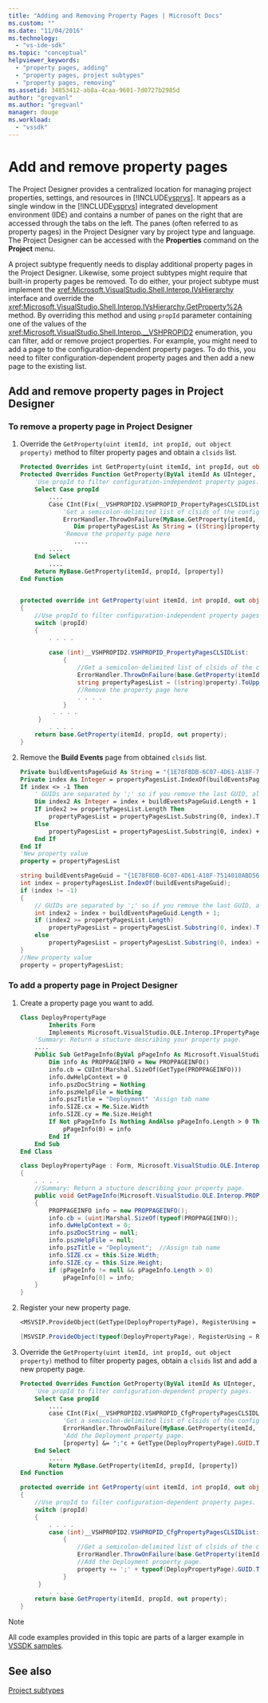 ```yaml
---
title: "Adding and Removing Property Pages | Microsoft Docs"
ms.custom: ""
ms.date: "11/04/2016"
ms.technology: 
  - "vs-ide-sdk"
ms.topic: "conceptual"
helpviewer_keywords: 
  - "property pages, adding"
  - "property pages, project subtypes"
  - "property pages, removing"
ms.assetid: 34853412-ab8a-4caa-9601-7d0727b2985d
author: "gregvanl"
ms.author: "gregvanl"
manager: douge
ms.workload: 
  - "vssdk"
---
```

# Add and remove property pages
The Project Designer provides a centralized location for managing project properties, settings, and resources in [!INCLUDE[vsprvs](../code-quality/includes/vsprvs_md.md)]. It appears as a single window in the [!INCLUDE[vsprvs](../code-quality/includes/vsprvs_md.md)] integrated development environment (IDE) and contains a number of panes on the right that are accessed through the tabs on the left. The panes (often referred to as property pages) in the Project Designer vary by project type and language. The Project Designer can be accessed with the **Properties** command on the **Project** menu.  
  
 A project subtype frequently needs to display additional property pages in the Project Designer. Likewise, some project subtypes might require that built-in property pages be removed. To do either, your project subtype must implement the <xref:Microsoft.VisualStudio.Shell.Interop.IVsHierarchy> interface and override the <xref:Microsoft.VisualStudio.Shell.Interop.IVsHierarchy.GetProperty%2A> method. By overriding this method and using `propId` parameter containing one of the values of the <xref:Microsoft.VisualStudio.Shell.Interop.__VSHPROPID2> enumeration, you can filter, add or remove project properties. For example, you might need to add a page to the configuration-dependent property pages. To do this, you need to filter configuration-dependent property pages and then add a new page to the existing list.  
  
## Add and remove property pages in Project Designer  
  
### To remove a property page in Project Designer  
  
1.  Override the `GetProperty(uint itemId, int propId, out object property)` method to filter property pages and obtain a `clsids` list.  
  
    ```vb  
    Protected Overrides int GetProperty(uint itemId, int propId, out object property)  
    Protected Overrides Function GetProperty(ByVal itemId As UInteger, ByVal propId As Integer, ByRef [property] As Object) As Integer  
        'Use propId to filter configuration-independent property pages.  
        Select Case propId  
            ....   
            Case CInt(Fix(__VSHPROPID2.VSHPROPID_PropertyPagesCLSIDList))  
                'Get a semicolon-delimited list of clsids of the configuration-independent property pages  
                ErrorHandler.ThrowOnFailure(MyBase.GetProperty(itemId, propId, [property]))  
                   Dim propertyPagesList As String = ((String)[property]).ToUpper(CultureInfo.InvariantCulture)  
                'Remove the property page here  
                   ....  
            ....  
        End Select  
            ....   
        Return MyBase.GetProperty(itemId, propId, [property])  
    End Function  
  
    ```  
  
    ```csharp  
    protected override int GetProperty(uint itemId, int propId, out object property)  
    {  
        //Use propId to filter configuration-independent property pages.  
        switch (propId)  
        {  
            . . . .  
  
            case (int)__VSHPROPID2.VSHPROPID_PropertyPagesCLSIDList:  
                {  
                    //Get a semicolon-delimited list of clsids of the configuration-independent property pages  
                    ErrorHandler.ThrowOnFailure(base.GetProperty(itemId, propId, out property));  
                    string propertyPagesList = ((string)property).ToUpper(CultureInfo.InvariantCulture);  
                    //Remove the property page here  
                    . . . .  
                }  
             . . . .  
         }  
            . . . .  
        return base.GetProperty(itemId, propId, out property);  
    }  
    ```  
  
2.  Remove the **Build Events** page from obtained `clsids` list.  
  
    ```vb  
    Private buildEventsPageGuid As String = "{1E78F8DB-6C07-4D61-A18F-7514010ABD56}"  
    Private index As Integer = propertyPagesList.IndexOf(buildEventsPageGuid)  
    If index <> -1 Then  
        ' GUIDs are separated by ';' so if you remove the last GUID, also remove the last ';'  
        Dim index2 As Integer = index + buildEventsPageGuid.Length + 1  
        If index2 >= propertyPagesList.Length Then  
            propertyPagesList = propertyPagesList.Substring(0, index).TrimEnd(";"c)  
        Else  
            propertyPagesList = propertyPagesList.Substring(0, index) + propertyPagesList.Substring(index2)  
        End If  
    End If  
    'New property value  
    property = propertyPagesList  
    ```  
  
    ```csharp  
    string buildEventsPageGuid = "{1E78F8DB-6C07-4D61-A18F-7514010ABD56}";  
    int index = propertyPagesList.IndexOf(buildEventsPageGuid);  
    if (index != -1)  
    {  
        // GUIDs are separated by ';' so if you remove the last GUID, also remove the last ';'  
        int index2 = index + buildEventsPageGuid.Length + 1;  
        if (index2 >= propertyPagesList.Length)  
            propertyPagesList = propertyPagesList.Substring(0, index).TrimEnd(';');  
        else  
            propertyPagesList = propertyPagesList.Substring(0, index) + propertyPagesList.Substring(index2);  
    }  
    //New property value  
    property = propertyPagesList;  
    ```  
  
### To add a property page in Project Designer  
  
1.  Create a property page you want to add.  
  
    ```vb  
    Class DeployPropertyPage  
            Inherits Form  
            Implements Microsoft.VisualStudio.OLE.Interop.IPropertyPage  
        'Summary: Return a stucture describing your property page.  
        ....   
        Public Sub GetPageInfo(ByVal pPageInfo As Microsoft.VisualStudio.OLE.Interop.PROPPAGEINFO())  
            Dim info As PROPPAGEINFO = New PROPPAGEINFO()  
            info.cb = CUInt(Marshal.SizeOf(GetType(PROPPAGEINFO)))  
            info.dwHelpContext = 0  
            info.pszDocString = Nothing  
            info.pszHelpFile = Nothing  
            info.pszTitle = "Deployment" 'Assign tab name  
            info.SIZE.cx = Me.Size.Width  
            info.SIZE.cy = Me.Size.Height  
            If Not pPageInfo Is Nothing AndAlso pPageInfo.Length > 0 Then  
                pPageInfo(0) = info  
            End If  
        End Sub  
    End Class  
    ```  
  
    ```csharp  
    class DeployPropertyPage : Form, Microsoft.VisualStudio.OLE.Interop.IPropertyPage  
    {  
        . . . .   
        //Summary: Return a stucture describing your property page.  
        public void GetPageInfo(Microsoft.VisualStudio.OLE.Interop.PROPPAGEINFO[] pPageInfo)  
        {  
            PROPPAGEINFO info = new PROPPAGEINFO();  
            info.cb = (uint)Marshal.SizeOf(typeof(PROPPAGEINFO));  
            info.dwHelpContext = 0;  
            info.pszDocString = null;  
            info.pszHelpFile = null;  
            info.pszTitle = "Deployment";  //Assign tab name  
            info.SIZE.cx = this.Size.Width;  
            info.SIZE.cy = this.Size.Height;  
            if (pPageInfo != null && pPageInfo.Length > 0)  
                pPageInfo[0] = info;  
        }  
    }  
    ```  
  
2.  Register your new property page.  
  
    ```vb  
    <MSVSIP.ProvideObject(GetType(DeployPropertyPage), RegisterUsing = RegistrationMethod.CodeBase)>  
    ```  
  
    ```csharp  
    [MSVSIP.ProvideObject(typeof(DeployPropertyPage), RegisterUsing = RegistrationMethod.CodeBase)]  
    ```  
  
3.  Override the `GetProperty(uint itemId, int propId, out object property)` method to filter property pages, obtain a `clsids` list and add a new property page.  
  
    ```vb  
    Protected Overrides Function GetProperty(ByVal itemId As UInteger, ByVal propId As Integer, ByRef [property] As Object) As Integer  
        'Use propId to filter configuration-dependent property pages.  
        Select Case propId  
            ....   
            case CInt(Fix(__VSHPROPID2.VSHPROPID_CfgPropertyPagesCLSIDList)):  
                'Get a semicolon-delimited list of clsids of the configuration-dependent property pages.  
                ErrorHandler.ThrowOnFailure(MyBase.GetProperty(itemId, propId, [property]))  
                'Add the Deployment property page.  
                [property] &= ";"c + GetType(DeployPropertyPage).GUID.ToString("B")  
        End Select  
            ....   
            Return MyBase.GetProperty(itemId, propId, [property])  
    End Function  
    ```  
  
    ```csharp  
    protected override int GetProperty(uint itemId, int propId, out object property)  
    {  
        //Use propId to filter configuration-dependent property pages.  
        switch (propId)  
        {  
            . . . .  
            case (int)__VSHPROPID2.VSHPROPID_CfgPropertyPagesCLSIDList:  
                {  
                    //Get a semicolon-delimited list of clsids of the configuration-dependent property pages.  
                    ErrorHandler.ThrowOnFailure(base.GetProperty(itemId, propId, out property));  
                    //Add the Deployment property page.  
                    property += ';' + typeof(DeployPropertyPage).GUID.ToString("B");  
                }  
         }  
            . . . .  
        return base.GetProperty(itemId, propId, out property);  
    }  
    ```  
  
> [!NOTE]
>  All code examples provided in this topic are parts of a larger example in [VSSDK samples](http://aka.ms/vs2015sdksamples).  
  
## See also  
 [Project subtypes](../extensibility/internals/project-subtypes.md)
